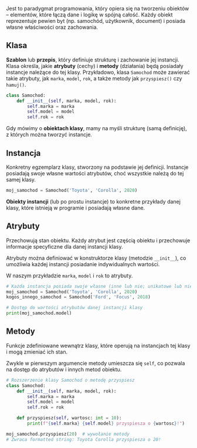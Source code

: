 Jest to paradygmat programowania, który opiera się na tworzeniu obiektów – elementów, które łączą dane i logikę w spójną całość. Każdy obiekt reprezentuje pewien byt (np. samochód, użytkownik, document) i posiada własne właściwości oraz zachowania.

## Klasa

**Szablon** lub **przepis**, który definiuje strukturę i zachowanie jej instancji. Klasa określa, jakie **atrybuty** (cechy) i **metody** (działania) będą posiadały instancje należące do tej klasy. Przykładowo, klasa `Samochod` może zawierać takie atrybuty, jak `marka`, `model`, `rok`, a także metody jak `przyspiesz()` czy `hamuj()`.

```python
class Samochod:
    def __init__(self, marka, model, rok):
        self.marka = marka
        self.model = model
        self.rok = rok
```

Gdy mówimy o **obiektach klasy**, mamy na myśli strukturę (samą definicję), z których można tworzyć instancje.

## Instancja

Konkretny egzemplarz klasy, stworzony na podstawie jej definicji. Instancje posiadają swoje własne wartości atrybutów, choć wszystkie należą do tej samej klasy.

```python
moj_samochod = Samochod('Toyota', 'Corolla', 2020)
```

**Obiekty instancji** (lub po prostu instancje) to konkretne przykłady danej klasy, które istnieją w programie i posiadają własne dane.

## Atrybuty

Przechowują stan obiektu. Każdy atrybut jest częścią obiektu i przechowuje informacje specyficzne dla danej instancji klasy.

Atrybuty można definiować w konstruktorze klasy (metodzie `__init__`), co umożliwia każdej instancji posiadanie indywidualnych wartości.

W naszym przykładzie `marka`, `model` i `rok` to atrybuty.

```python
# Każda instancja posiada swoje własne (inne lub nie; unikatowe lub nie) wartości atrybutów
moj_samochod = Samochod('Toyota', 'Corolla', 2020)
kogos_innego_samochod = Samochod('Ford', 'Focus', 2018)
```

```python
# Dostęp do wartości atrybutów danej instancji klasy
print(moj_samochod.model)
```

## Metody

Funkcje zdefiniowane wewnątrz klasy, które operują na instancjach tej klasy i mogą zmieniać ich stan.

Zwykle w pierwszym argumencie metody umieszcza się `self`, co pozwala na dostęp do atrybutów i innych metod obiektu.

```python
# Rozszerzenie klasy Samochod o metodę przyspiesz
class Samochod:
    def __init__(self, marka, model, rok):
        self.marka = marka
        self.model = model
        self.rok = rok

    def przyspiesz(self, wartosc: int = 10):
        print(f"{self.marka} {self.model} przyspiesza o {wartosc}!")

moj_samochod.przyspiesz(20)  # wywołanie metody
# Zwraca formatted string: Toyota Corolla przyspiesza o 20!
```
